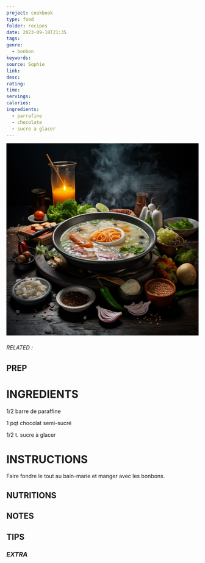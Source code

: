 ```yaml
---
project: cookbook
type: food
folder: recipes
date: 2023-09-18T21:35
tags: 
genre:
  - bonbon
keywords: 
source: Sophie
link: 
desc: 
rating: 
time: 
servings: 
calories: 
ingredients:
  - parrafine
  - chocolate
  - sucre a glacer
---
```


![IMAGE](_default.png)

###### *RELATED* : 


## PREP


# INGREDIENTS

  
1/2 barre de paraffine
  
1 pqt chocolat semi-sucré

1/2 t. sucre à glacer


# INSTRUCTIONS

Faire fondre le tout au bain-marie et manger avec les bonbons.

## NUTRITIONS



## NOTES



## TIPS



### *EXTRA*



